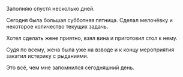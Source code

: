 Заполняю спустя несколько дней.

Сегодня была большая субботняя пятница. Сделал мелочёвку и некоторое количество текущих задачь.

Хотел сделать жене приятно, взял вина и приготовил стол к нему.

Судя по всему, жена была уже на взводе и к концу мероприятия закатил истерику с рыданиями.

Это всё, чем мне запомнился сегодняшний день.